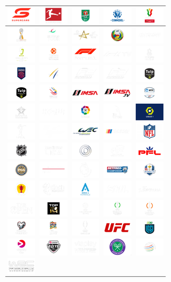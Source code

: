| ![](https://raw.githubusercontent.com/RevGear/logo/master/Other/Sports/AustralianSupercars.png) | ![](https://raw.githubusercontent.com/RevGear/logo/master/Other/Sports/Bundesliga.png) | ![](https://raw.githubusercontent.com/RevGear/logo/master/Other/Sports/CarabaoCup.png) | ![](https://raw.githubusercontent.com/RevGear/logo/master/Other/Sports/Conmebol.png) | ![](https://raw.githubusercontent.com/RevGear/logo/master/Other/Sports/CoppaItalia.png) | 
|:---:|:---:|:---:|:---:|:---:| 
| ![](https://raw.githubusercontent.com/RevGear/logo/master/Other/Sports/DFLSuperCup.png) | ![](https://raw.githubusercontent.com/RevGear/logo/master/Other/Sports/DPWorldTour.png) | ![](https://raw.githubusercontent.com/RevGear/logo/master/Other/Sports/EHFChampionsLeague.png) | ![](https://raw.githubusercontent.com/RevGear/logo/master/Other/Sports/EHFWomensEuropeanChampionship2022.png) | ![](https://raw.githubusercontent.com/RevGear/logo/master/Other/Sports/Enfusion.png) | 
| ![](https://raw.githubusercontent.com/RevGear/logo/master/Other/Sports/EPCRChallengeCup.png) | ![](https://raw.githubusercontent.com/RevGear/logo/master/Other/Sports/EuroleagueBasketball.png) | ![](https://raw.githubusercontent.com/RevGear/logo/master/Other/Sports/F1.png) | ![](https://raw.githubusercontent.com/RevGear/logo/master/Other/Sports/F1TV.png) | ![](https://raw.githubusercontent.com/RevGear/logo/master/Other/Sports/FACup.png) | 
| ![](https://raw.githubusercontent.com/RevGear/logo/master/Other/Sports/FAWomensSuperLeague.png) | ![](https://raw.githubusercontent.com/RevGear/logo/master/Other/Sports/FIS.png) | ![](https://raw.githubusercontent.com/RevGear/logo/master/Other/Sports/Formula2.png) | ![](https://raw.githubusercontent.com/RevGear/logo/master/Other/Sports/Formula3.png) | ![](https://raw.githubusercontent.com/RevGear/logo/master/Other/Sports/HoofdklasseHockeyDames.png) | 
| ![](https://raw.githubusercontent.com/RevGear/logo/master/Other/Sports/HoofdklasseHockeyHeren.png) | ![](https://raw.githubusercontent.com/RevGear/logo/master/Other/Sports/IHFMensWorldChampionship2023.png) | ![](https://raw.githubusercontent.com/RevGear/logo/master/Other/Sports/IMSA.png) | ![](https://raw.githubusercontent.com/RevGear/logo/master/Other/Sports/IMSATV.png) | ![](https://raw.githubusercontent.com/RevGear/logo/master/Other/Sports/Indycar.png) | 
| ![](https://raw.githubusercontent.com/RevGear/logo/master/Other/Sports/Invicta.png) | ![](https://raw.githubusercontent.com/RevGear/logo/master/Other/Sports/KSW.png) | ![](https://raw.githubusercontent.com/RevGear/logo/master/Other/Sports/LaLiga.png) | ![](https://raw.githubusercontent.com/RevGear/logo/master/Other/Sports/LigaPortugal.png) | ![](https://raw.githubusercontent.com/RevGear/logo/master/Other/Sports/Ligue1.png) | 
| ![](https://raw.githubusercontent.com/RevGear/logo/master/Other/Sports/LPGA.png) | ![](https://raw.githubusercontent.com/RevGear/logo/master/Other/Sports/MotoGP.png) | ![](https://raw.githubusercontent.com/RevGear/logo/master/Other/Sports/mwb8bu1529154118.png) | ![](https://raw.githubusercontent.com/RevGear/logo/master/Other/Sports/Nascar.png) | ![](https://raw.githubusercontent.com/RevGear/logo/master/Other/Sports/NFL.png) | 
| ![](https://raw.githubusercontent.com/RevGear/logo/master/Other/Sports/NHL.png) | ![](https://raw.githubusercontent.com/RevGear/logo/master/Other/Sports/NordicBetLiga.png) | ![](https://raw.githubusercontent.com/RevGear/logo/master/Other/Sports/OBOSDamallsvenskan.png) | ![](https://raw.githubusercontent.com/RevGear/logo/master/Other/Sports/PDC.png) | ![](https://raw.githubusercontent.com/RevGear/logo/master/Other/Sports/PFL.png) | 
| ![](https://raw.githubusercontent.com/RevGear/logo/master/Other/Sports/PGA.png) | ![](https://raw.githubusercontent.com/RevGear/logo/master/Other/Sports/PorscheSuperCup.png) | ![](https://raw.githubusercontent.com/RevGear/logo/master/Other/Sports/PremierLeague.png) | ![](https://raw.githubusercontent.com/RevGear/logo/master/Other/Sports/RugbyLeagueChampionship.png) | ![](https://raw.githubusercontent.com/RevGear/logo/master/Other/Sports/RyderCup.png) | 
| ![](https://raw.githubusercontent.com/RevGear/logo/master/Other/Sports/ScottishCup.png) | ![](https://raw.githubusercontent.com/RevGear/logo/master/Other/Sports/ScottishPremiership.png) | ![](https://raw.githubusercontent.com/RevGear/logo/master/Other/Sports/SerieAFemminile.png) | ![](https://raw.githubusercontent.com/RevGear/logo/master/Other/Sports/SHL.png) | ![](https://raw.githubusercontent.com/RevGear/logo/master/Other/Sports/Superliga.png) | 
| ![](https://raw.githubusercontent.com/RevGear/logo/master/Other/Sports/TheOpen.png) | ![](https://raw.githubusercontent.com/RevGear/logo/master/Other/Sports/Top14.png) | ![](https://raw.githubusercontent.com/RevGear/logo/master/Other/Sports/UEFAChampionsLeague.png) | ![](https://raw.githubusercontent.com/RevGear/logo/master/Other/Sports/UEFAEuropaConferenceLeague.png) | ![](https://raw.githubusercontent.com/RevGear/logo/master/Other/Sports/UEFAEuropaLeague.png) | 
| ![](https://raw.githubusercontent.com/RevGear/logo/master/Other/Sports/UEFAEuropeanQualifiers.png) | ![](https://raw.githubusercontent.com/RevGear/logo/master/Other/Sports/UEFANationsLeague.png) | ![](https://raw.githubusercontent.com/RevGear/logo/master/Other/Sports/UEFASuperCup.png) | ![](https://raw.githubusercontent.com/RevGear/logo/master/Other/Sports/UFC.png) | ![](https://raw.githubusercontent.com/RevGear/logo/master/Other/Sports/UnitedRugbyChampionship.png) | 
| ![](https://raw.githubusercontent.com/RevGear/logo/master/Other/Sports/ViaplayCup.png) | ![](https://raw.githubusercontent.com/RevGear/logo/master/Other/Sports/ViaplayEliteLeague.png) | ![](https://raw.githubusercontent.com/RevGear/logo/master/Other/Sports/ViaplayVinter.png) | ![](https://raw.githubusercontent.com/RevGear/logo/master/Other/Sports/Wimbledon.png) | ![](https://raw.githubusercontent.com/RevGear/logo/master/Other/Sports/WorldGolfChampionships.png) | 
| ![](https://raw.githubusercontent.com/RevGear/logo/master/Other/Sports/WorldRallyChampionship.png)  | 
